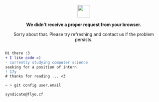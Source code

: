 
<p align="center">
	<img width="40" src="https://github.githubassets.com/images/mona-loading-default.gif">
<p align="center"><strong>We didn't receive a proper request from your browser.</strong></p>
<p align="center">Sorry about that. Please try refreshing and contact us if the problem persists.</p>
<p></p>
<p></p>
</p>

```diff

Hi there :3
+ I like code =)
- currently studying computer science
seeking for a position of intern
! 17y
# thanks for reading ... <3

```

```bash
~ > git config user.email

syndicate@flyo.cf

```
